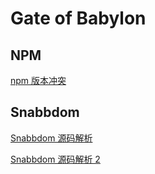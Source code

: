 # Gate of Babylon

## NPM
[npm 版本冲突](./npm/npm版本冲突.md)

## Snabbdom
[Snabbdom 源码解析](./snabbdom/snabbdom.md)

[Snabbdom 源码解析 2](./snabbdom/snabbdom2.md)

